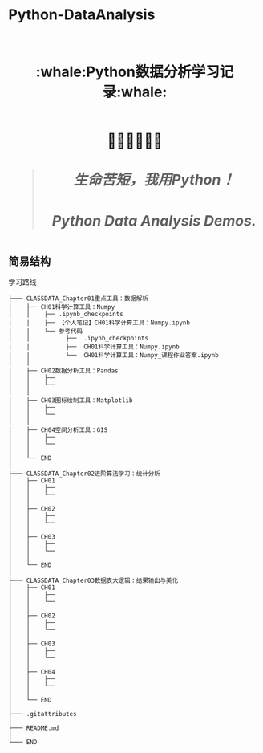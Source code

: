 # Python-DataAnalysis
</br>
<h1 align="center">:whale:Python数据分析学习记录:whale:</h></br>
</br>
<p align="center">🍭🍭🍭👋👋👋</p>

> <h5>生命苦短，我用Python！</h5>
> <h5>Python Data Analysis Demos.</h5>

## 简易结构
学习路线
```
├─── CLASSDATA_Chapter01重点工具：数据解析
│    ├── CH01科学计算工具：Numpy
│    │    ├── .ipynb_checkpoints
│    │    ├── 【个人笔记】CH01科学计算工具：Numpy.ipynb
│    │    └── 参考代码
│    │          ├──  .ipynb_checkpoints
│    │          ├──  CH01科学计算工具：Numpy.ipynb
│    │          └──  CH01科学计算工具：Numpy_课程作业答案.ipynb
│    │
│    ├── CH02数据分析工具：Pandas
│    │    ├── 
│    │    └── 
│    │
│    ├── CH03图标绘制工具：Matplotlib
│    │    ├── 
│    │    └── 
│    │
│    ├── CH04空间分析工具：GIS
│    │    ├── 
│    │    └── 
│    │
│    └── END 
│
├─── CLASSDATA_Chapter02进阶算法学习：统计分析
│    ├── CH01
│    │    ├── 
│    │    └── 
│    │
│    ├── CH02
│    │    ├── 
│    │    └── 
│    │
│    ├── CH03
│    │    ├── 
│    │    └── 
│    │
│    └── END  
│
├─── CLASSDATA_Chapter03数据表大逻辑：结果输出与美化
│    ├── CH01
│    │    ├── 
│    │    └── 
│    │
│    ├── CH02
│    │    ├── 
│    │    └── 
│    │
│    ├── CH03
│    │    ├── 
│    │    └── 
│    │
│    ├── CH04
│    │    ├── 
│    │    └── 
│    │
│    └── END 
│
├─── .gitattributes
│
├─── README.md
│
└─── END
```


